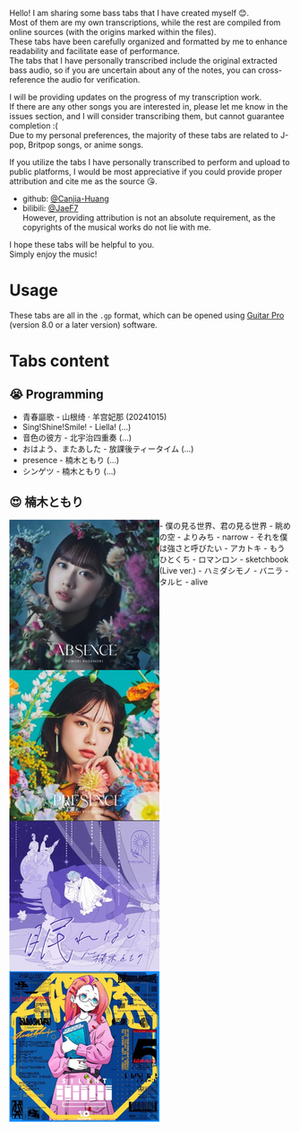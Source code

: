 Hello! I am sharing some bass tabs that I have created myself :blush:.  
Most of them are my own transcriptions, while the rest are compiled from online sources (with the origins marked within the files).  
These tabs have been carefully organized and formatted by me to enhance readability and facilitate ease of performance.  
The tabs that I have personally transcribed include the original extracted bass audio, so if you are uncertain about any of the notes, you can cross-reference the audio for verification.  

I will be providing updates on the progress of my transcription work.  
If there are any other songs you are interested in, please let me know in the issues section, and I will consider transcribing them, but cannot guarantee completion :(  
Due to my personal preferences, the majority of these tabs are related to J-pop, Britpop songs, or anime songs.

If you utilize the tabs I have personally transcribed to perform and upload to public platforms, I would be most appreciative if you could provide proper attribution and cite me as the source :kissing_heart:.  
- github: [@Canjia-Huang](https://github.com/Canjia-Huang)  
- bilibili: [@JaeF7](https://space.bilibili.com/3041026?spm_id_from=333.1245.0.0)  
However, providing attribution is not an absolute requirement, as the copyrights of the musical works do not lie with me.

I hope these tabs will be helpful to you.  
Simply enjoy the music!
# Usage
These tabs are all in the `.gp` format, which can be opened using [Guitar Pro](https://www.guitar-pro.com/) (version 8.0 or a later version) software.
# Tabs content
## :sob: Programming
- 青春謳歌 - 山根绮 · 羊宫妃那 (20241015)  
- Sing!Shine!Smile! - Liella! (...)  
- 音色の彼方 - 北宇治四重奏 (...)  
- おはよう、またあした - 放課後ティータイム (...)  
- presence - 楠木ともり (...)  
- シンゲツ - 楠木ともり (...)  
## :heart_eyes: 楠木ともり
<img align="left" src="pic/ABSENCE.png"/>
- 僕の見る世界、君の見る世界  
- 眺めの空  
- よりみち    
- narrow  
- それを僕は強さと呼びたい  

<img align="left" src="pic/PRESENCE.png"/>
- アカトキ  
- もうひとくち  
- ロマンロン  
- sketchbook (Live ver.)  
- ハミダシモノ  
- バニラ  
- タルヒ  
-  alive  

<img align="left" src="pic/眠れない (feat. 楠木ともり) - Single.png"/>

<img align="left" src="pic/ハンドメイド流星雨(皐月ソラの場合) - Single.png"/>